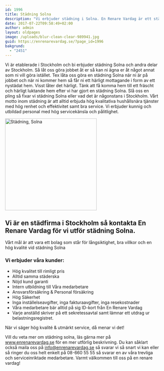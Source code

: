 ```yaml
---
id: 1996
title: Städning Solna
description: "Vi erbjuder städning i Solna. En Renare Vardag är ett städföretag som jobbar professionellt inom städ och lokalvårdstjänster till hög kvalité."
date: 2017-07-22T09:58:49+02:00
author: admin
layout: oldpages
image: /uploads/blur-clean-clear-989941.jpg
guid: https://enrenarevardag.se/?page_id=1996
bakgrund:
  - "2451"
---
```

Vi är etablerade i Stockholm och bi erbjuder städning Solna och andra delar av Stockholm. Så låt oss göra jobbet åt er så kan ni ägna er åt något annat som ni vill göra istället. Tex låta oss göra en städning Solna när ni är på jobbet och när ni kommer hem så får ni ett härligt mottagande i form av ett nystädat hem. Visst låter det härligt. Tänk att få komma hem till ett fräscht och härligt luktande hem efter vi har gjort en städning Solna. Slå oss en pling så fixar vi städning Solna eller vad det är någonstans i Stockholm. Vårt motto inom städning är att alltid erbjuda hög kvalitativa hushållsnära tjänster med hög renhet och effektivitet samt bra service. Vi erbjuder kunnig och utbildad personal med hög servicekänsla och pålitlighet.

[<img class="size-medium wp-image-1997 aligncenter" src="https://enrenarevardag.se/wp-content/uploads/2017/07/Flyttstädning-4-300x300.jpg" alt="Städning, Solna" width="300" height="300" srcset="https://enrenarevardag.se/wp-content/uploads/2017/07/Flyttstädning-4-300x300.jpg 300w, https://enrenarevardag.se/wp-content/uploads/2017/07/Flyttstädning-4-150x150.jpg 150w, https://enrenarevardag.se/wp-content/uploads/2017/07/Flyttstädning-4-125x125.jpg 125w, https://enrenarevardag.se/wp-content/uploads/2017/07/Flyttstädning-4.jpg 450w" sizes="(max-width: 300px) 100vw, 300px" />](https://enrenarevardag.se/pris/) 

## Vi är en städfirma i Stockholm så kontakta En Renare Vardag för vi utför städning Solna.

Vårt mål är att vara ett bolag som står för långsiktighet, bra villkor och en hög kvalité vid städning Solna

### Vi erbjuder våra kunder:

* Hög kvalitet till rimligt pris  
* Alltid samma städerska  
* Nöjd kund garanti  
* Intern utbildning till Våra medarbetare  
* Ansvarsförsäkring & Personal försäkring  
* Hög Säkerhet  
* Inga inställelseavgifter, inga fakturaavgifter, inga resekostnader  
* Våra medarbetare bär alltid på sig ID-kort från En Renare Vardag  
* Varje anställd skriver på ett sekretessavtal samt lämnar ett utdrag ur belastningsregistret.

När vi säger hög kvalité & utmärkt service, då menar vi det!

Vill du veta mer om städning solna, läs gärna mer på www.enrenarevardag.se för en mer utförlig beskrivning. Du kan såklart också maila oss på info@enrenarevardag.se så svarar vi så snart vi kan eller så ringer du oss helt enkelt på 08-660 55 55 så svarar en av våra trevliga och serviceinriktade medarbetare. Varmt välkommen till oss på en renare vardag!